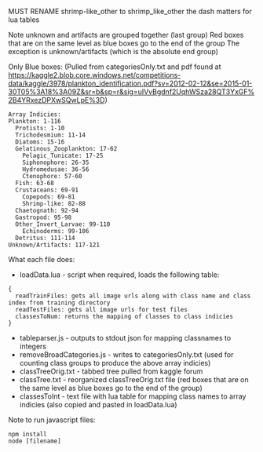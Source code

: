 MUST RENAME shrimp-like_other to shrimp_like_other
the dash matters for lua tables

Note unknown and artifacts are grouped together (last group)
Red boxes that are on the same level as blue boxes go to the end of the group
The exception is unknown/artifacts (which is the absolute end group)

Only Blue boxes: (Pulled from categoriesOnly.txt and pdf found at
https://kaggle2.blob.core.windows.net/competitions-data/kaggle/3978/plankton_identification.pdf?sv=2012-02-12&se=2015-01-30T05%3A18%3A09Z&sr=b&sp=r&sig=uIVvBgdnf2UqhWSza28QT3YxGF%2B4YRxezDPXwSQwLpE%3D)
```
Array Indicies:
Plankton: 1-116
  Protists: 1-10
  Trichodesmium: 11-14
  Diatoms: 15-16
  Gelatinous_Zooplankton: 17-62
    Pelagic_Tunicate: 17-25
    Siphonophore: 26-35
    Hydromedusae: 36-56
    Ctenophore: 57-60
  Fish: 63-68
  Crustaceans: 69-91
    Copepods: 69-81
    Shrimp-like: 82-88
  Chaetognath: 92-94
  Gastropod: 95-98
  Other_Invert_Larvae: 99-110
    Echinoderms: 99-106
  Detritus: 111-114
Unknown/Artifacts: 117-121
```

What each file does:
- loadData.lua - script when required, loads the following table:
```
{
  readTrainFiles: gets all image urls along with class name and class index from training directory
  readTestFiles: gets all image urls for test files
  classesToNum: returns the mapping of classes to class indicies
}
```
- tableparser.js - outputs to stdout json for mapping classnames to integers
- removeBroadCategories.js - writes to categoriesOnly.txt (used for counting class groups to produce the above array indicies)
- classTreeOrig.txt - tabbed tree pulled from kaggle forum
- classTree.txt - reorganized classTreeOrig.txt file (red boxes that are on the same level as blue boxes go to the end of the group)
- classesToInt - text file with lua table for mapping class names to array indicies (also copied and pasted in loadData.lua)

Note to run javascript files:
```
npm install
node [filename]
```